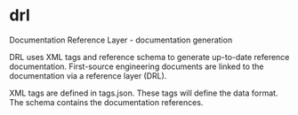# drl
Documentation Reference Layer - documentation generation 

DRL uses XML tags and reference schema to generate up-to-date reference documentation. First-source engineering documents are linked to the documentation via a reference layer (DRL).

XML tags are defined in tags.json. These tags will define the data format. 
The schema contains the documentation references. 
